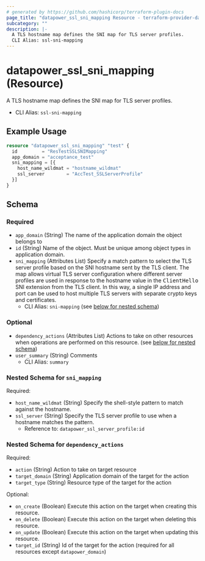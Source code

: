 ```yaml
---
# generated by https://github.com/hashicorp/terraform-plugin-docs
page_title: "datapower_ssl_sni_mapping Resource - terraform-provider-datapower"
subcategory: ""
description: |-
  A TLS hostname map defines the SNI map for TLS server profiles.
  CLI Alias: ssl-sni-mapping
---
```


# datapower_ssl_sni_mapping (Resource)

A TLS hostname map defines the SNI map for TLS server profiles.
  - CLI Alias: `ssl-sni-mapping`

## Example Usage

```terraform
resource "datapower_ssl_sni_mapping" "test" {
  id         = "ResTestSSLSNIMapping"
  app_domain = "acceptance_test"
  sni_mapping = [{
    host_name_wildmat = "hostname_wildmat"
    ssl_server        = "AccTest_SSLServerProfile"
  }]
}
```

<!-- schema generated by tfplugindocs -->
## Schema

### Required

- `app_domain` (String) The name of the application domain the object belongs to
- `id` (String) Name of the object. Must be unique among object types in application domain.
- `sni_mapping` (Attributes List) Specify a match pattern to select the TLS server profile based on the SNI hostname sent by the TLS client. The map allows virtual TLS server configuration where different server profiles are used in response to the hostname value in the <tt>ClientHello</tt> SNI extension from the TLS client. In this way, a single IP address and port can be used to host multiple TLS servers with separate crypto keys and certificates.
  - CLI Alias: `sni-mapping` (see [below for nested schema](#nestedatt--sni_mapping))

### Optional

- `dependency_actions` (Attributes List) Actions to take on other resources when operations are performed on this resource. (see [below for nested schema](#nestedatt--dependency_actions))
- `user_summary` (String) Comments
  - CLI Alias: `summary`

<a id="nestedatt--sni_mapping"></a>
### Nested Schema for `sni_mapping`

Required:

- `host_name_wildmat` (String) Specify the shell-style pattern to match against the hostname.
- `ssl_server` (String) Specify the TLS server profile to use when a hostname matches the pattern.
  - Reference to: `datapower_ssl_server_profile:id`


<a id="nestedatt--dependency_actions"></a>
### Nested Schema for `dependency_actions`

Required:

- `action` (String) Action to take on target resource
- `target_domain` (String) Application domain of the target for the action
- `target_type` (String) Resource type of the target for the action

Optional:

- `on_create` (Boolean) Execute this action on the target when creating this resource.
- `on_delete` (Boolean) Execute this action on the target when deleting this resource.
- `on_update` (Boolean) Execute this action on the target when updating this resource.
- `target_id` (String) Id of the target for the action (required for all resources except `datapower_domain`)
